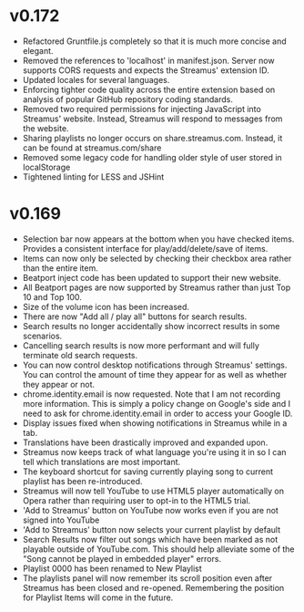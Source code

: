 v0.172
======

- Refactored Gruntfile.js completely so that it is much more concise and elegant.
- Removed the references to 'localhost' in manifest.json. Server now supports CORS requests and expects the Streamus' extension ID.
- Updated locales for several languages.
- Enforcing tighter code quality across the entire extension based on analysis of popular GitHub repository coding standards.
- Removed two required permissions for injecting JavaScript into Streamus' website. Instead, Streamus will respond to messages from the website.
- Sharing playlists no longer occurs on share.streamus.com. Instead, it can be found at streamus.com/share
- Removed some legacy code for handling older style of user stored in localStorage
- Tightened linting for LESS and JSHint

v0.169
======

- Selection bar now appears at the bottom when you have checked items. Provides a consistent interface for play/add/delete/save of items.
- Items can now only be selected by checking their checkbox area rather than the entire item. 
- Beatport inject code has been updated to support their new website.
- All Beatport pages are now supported by Streamus rather than just Top 10 and Top 100.
- Size of the volume icon has been increased.
- There are now "Add all / play all" buttons for search results.
- Search results no longer accidentally show incorrect results in some scenarios.
- Cancelling search results is now more performant and will fully terminate old search requests.
- You can now control desktop notifications through Streamus' settings. You can control the amount of time they appear for as well as whether they appear or not.
- chrome.identity.email is now requested. Note that I am not recording more information. This is simply a policy change on Google's side and I need to ask for chrome.identity.email in order to access your Google ID.
- Display issues fixed when showing notifications in Streamus while in a tab.
- Translations have been drastically improved and expanded upon.
- Streamus now keeps track of what language you're using it in so I can tell which translations are most important.
- The keyboard shortcut for saving currently playing song to current playlist has been re-introduced.
- Streamus will now tell YouTube to use HTML5 player automatically on Opera rather than requiring user to opt-in to the HTML5 trial.
- 'Add to Streamus' button on YouTube now works even if you are not signed into YouTube
- 'Add to Streamus' button now selects your current playlist by default
- Search Results now filter out songs which have been marked as not playable outside of YouTube.com. This should help alleviate some of the "Song cannot be played in embedded player" errors.
- Playlist 0000 has been renamed to New Playlist
- The playlists panel will now remember its scroll position even after Streamus has been closed and re-opened. Remembering the position for Playlist Items will come in the future.
